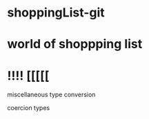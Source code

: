 # shoppingList-git
# world of shoppping list
!!!!
[[[[[
===========================


miscellaneous
type conversion

coercion types 

